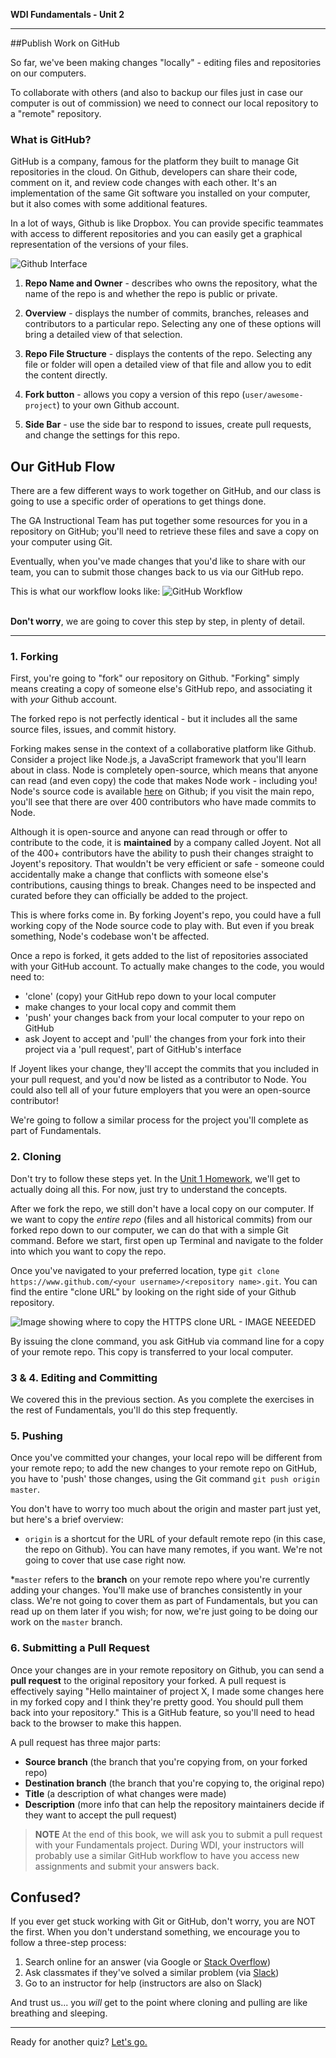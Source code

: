 **WDI Fundamentals - Unit 2**

---

##Publish Work on GitHub

So far, we've been making changes "locally" - editing files and repositories on our computers.

To collaborate with others (and also to backup our files just in case our computer is out of commission) we need to connect our local repository to a "remote" repository.

### What is GitHub?

GitHub is a company, famous for the platform they built to manage Git repositories in the cloud. On Github, developers can share their code, comment on it, and review code changes with each other. It's an implementation of the same Git software you installed on your computer, but it also comes with some additional features.

In a lot of ways, Github is like Dropbox. You can provide specific teammates with access to different repositories and you can easily get a graphical representation of the versions of your files.

![Github Interface](../assets/chapter2/github.gif)

1. **Repo Name and Owner** - describes who owns the repository, what the name of the repo is and whether the repo is public or private.

2. **Overview** - displays the number of commits, branches, releases and contributors to a particular repo.  Selecting any one of these options will bring a detailed view of that selection.

3. **Repo File Structure** - displays the contents of the repo.  Selecting any file or folder will open a detailed view of that file and allow you to edit the content directly.

4. **Fork button** - allows you copy a version of this repo (`user/awesome-project`) to your own Github account.

5. **Side Bar** - use the side bar to respond to issues, create pull requests, and change the settings for this repo.



## Our GitHub Flow

There are a few different ways to work together on GitHub, and our class is going to use a specific order of operations to get things done.

The GA Instructional Team has put together some resources for you in a repository on GitHub; you'll need to retrieve these files and save a copy on your computer using Git. 

Eventually, when you've made changes that you'd like to share with our team, you can to submit those changes back to us via our GitHub repo.

This is what our workflow looks like:
![GitHub Workflow](../assets/chapter2/github_workflow.gif)
<br><br>


**Don't worry**, we are going to cover this step by step, in plenty of detail.

---

### 1. Forking

First, you're going to "fork" our repository on Github. "Forking" simply means creating a copy of someone else's GitHub repo, and associating it with *your* Github account. 

The forked repo is not perfectly identical - but it includes all the same source files, issues, and commit history.

Forking makes sense in the context of a collaborative platform like Github. Consider a project like Node.js, a JavaScript framework that you'll learn about in class. Node is completely open-source, which means that anyone can read (and even copy) the code that makes Node work - including you! Node's source code is available [here](https://github.com/joyent/node) on Github; if you visit the main repo, you'll see that there are over 400 contributors who have made commits to Node.

Although it is open-source and anyone can read through or offer to contribute to the code, it is **maintained** by a company called Joyent. Not all of the 400+ contributors have the ability to push their changes straight to Joyent's repository. That wouldn't be very efficient or safe - someone could accidentally make a change that conflicts with someone else's contributions, causing things to break. Changes need to be inspected and curated before they can officially be added to the project.

This is where forks come in. By forking Joyent's repo, you could have a full working copy of the Node source code to play with. But even if you break something, Node's codebase won't be affected.



Once a repo is forked, it gets added to the list of repositories associated with your GitHub account. To actually make changes to the code, you would need to:

- 'clone' (copy) your GitHub repo down to your local computer
- make changes to your local copy and commit them
- 'push' your changes back from your local computer to your repo on GitHub
- ask Joyent to accept and 'pull' the changes from your fork into their project via a 'pull request', part of GitHub's interface

If Joyent likes your change, they'll accept the commits that you included in your pull request, and you'd now be listed as a contributor to Node. You could also tell all of your future employers that you were an open-source contributor!

We're going to follow a similar process for the project you'll complete as part of Fundamentals.

### 2. Cloning

Don't try to follow these steps yet. In the [Unit 1 Homework](09_assessment.md), we'll get to actually doing all this. For now, just try to understand the concepts.

After we fork the repo, we still don't have a local copy on our computer. If we want to copy the *entire repo* (files and all historical commits) from our forked repo down to our computer, we can do that with a simple Git command. Before we start, first open up Terminal and navigate to the folder into which you want to copy the repo.

Once you've navigated to your preferred location, type `git clone https://www.github.com/<your username>/<repository name>.git`. You can find the entire "clone URL" by looking on the right side of your Github repository.

![Image showing where to copy the HTTPS clone URL - IMAGE NEEEDED]()

By issuing the clone command, you ask GitHub via command line for a copy of your remote repo. This copy is transferred to your local computer.

### 3 & 4. Editing and Committing

We covered this in the previous section. As you complete the exercises in the rest of Fundamentals, you'll do this step frequently.

### 5. Pushing

Once you've committed your changes, your local repo will be different from your remote repo; to add the new changes to your remote repo on GitHub, you have to 'push' those changes, using the Git command `git push origin master`.

You don't have to worry too much about the origin and master part just yet, but here's a brief overview:
* `origin` is a shortcut for the URL of your default remote repo (in this case, the repo on Github). You can have many remotes, if you want. We're not going to cover that use case right now.

*`master` refers to the **branch** on your remote repo where you're currently adding your changes. You'll make use of branches consistently in your class. We're not going to cover them as part of Fundamentals, but you can read up on them later if you wish; for now, we're just going to be doing our work on the `master` branch.

### 6. Submitting a Pull Request

Once your changes are in your remote repository on Github, you can send a **pull request** to the original repository your forked. A pull request is effectively saying "Hello maintainer of project X, I made some changes here in my forked copy and I think they're pretty good. You should pull them back into your repository."  This is a GitHub feature, so you'll need to head back to the browser to make this happen.

A pull request has three major parts:
- **Source branch** (the branch that you're copying from, on your forked repo)
- **Destination branch** (the branch that you're copying to, the original repo)
- **Title** (a description of what changes were made)
- **Description** (more info that can help the repository maintainers decide if they want to accept the pull request)

> **NOTE** At the end of this book, we will ask you to submit a pull request with your Fundamentals project. During WDI, your instructors will probably use a similar GitHub workflow to have you access new assignments and submit your answers back.

## Confused?

If you ever get stuck working with Git or GitHub, don't worry, you are NOT the first. When you don't understand something, we encourage you to follow a three-step process:

1. Search online for an answer (via Google or [Stack Overflow](www.stackoverflow.com))
2. Ask classmates if they've solved a similar problem (via [Slack](ga-students.slack.com/wdi-fundamentals))
3. Go to an instructor for help (instructors are also on Slack)

And trust us... you *will* get to the point where cloning and pulling are like breathing and sleeping.

---
Ready for another quiz? [Let's go.](06_quiz.md)
